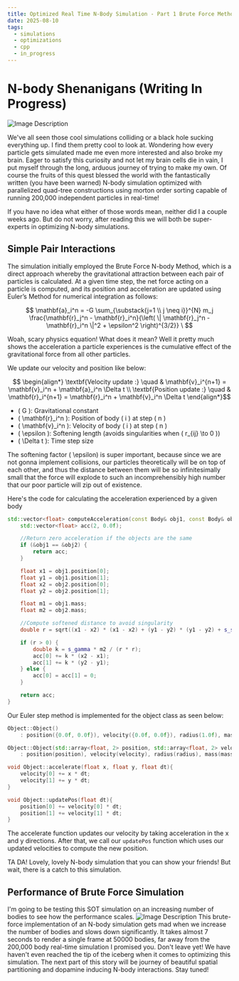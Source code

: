 ```yaml
---
title: Optimized Real Time N-Body Simulation - Part 1 Brute Force Method
date: 2025-08-10
tags:
  - simulations
  - optimizations
  - cpp
  - in_progress
---
```

# N-body Shenanigans (Writing In Progress)
![Image Description](/images/Pasted%20image%2020250704025301.png)

We've all seen those cool simulations colliding or a black hole sucking everything up. I find them pretty cool to look at. Wondering how every particle gets simulated made me even more interested and also broke my brain. Eager to satisfy this curiosity and not let my brain cells die in vain, I put myself through the long, arduous journey of trying to make my own. Of course the fruits of this quest blessed the world with the fantastically written (you have been warned) N-body simulation optimized with parallelized quad-tree constructions using morton order sorting capable of running 200,000 independent particles in real-time!

If you have no idea what either of those words mean, neither did I a couple weeks ago. But do not worry, after reading this we will both be super-experts in optimizing N-body simulations.

## Simple Pair Interactions

The simulation initially employed the Brute Force N-body Method, which is a direct approach whereby the gravitational attraction between each pair of particles is calculated. At a given time step, the net force acting on a particle is computed, and its position and acceleration are updated using Euler’s Method for numerical integration as follows:  

$$
\mathbf{a}_i^n = -G \sum_{\substack{j=1 \\ j \neq i}}^{N} m_j \frac{\mathbf{r}_j^n - \mathbf{r}_i^n}{\left( \| \mathbf{r}_j^n - \mathbf{r}_i^n \|^2 + \epsilon^2 \right)^{3/2}}
\
$$

Woah, scary physics equation! What does it mean? Well it pretty much shows the acceleration a particle experiences is the cumulative effect of the gravitational force from all other particles.

We update our velocity and position like below:

$$
\begin{align*}
\textbf{Velocity update :} \quad & \mathbf{v}_i^{n+1} = \mathbf{v}_i^n + \mathbf{a}_i^n \Delta t \\
\textbf{Position update :} \quad & \mathbf{r}_i^{n+1} = \mathbf{r}_i^n + \mathbf{v}_i^n \Delta t
\end{align*}$$

- \( G \): Gravitational constant  
- \( \mathbf{r}_i^n \): Position of body \( i \) at step \( n \)  
- \( \mathbf{v}_i^n \): Velocity of body \( i \) at step \( n \)  
- \( \epsilon \): Softening length (avoids singularities when \( r_{ij} \to 0 \))  
- \( \Delta t \): Time step size  

The softening factor \( \epsilon\) is super important, because since we are not gonna implement collisions, our particles theoretically will be on top of each other, and thus the distance between them will be so infinitesimally small that the force will explode to such an incomprehensibly high number that our poor particle will zip out of existence.

Here's the code for calculating the acceleration experienced by a given body

```cpp
std::vector<float> computeAcceleration(const Body& obj1, const Body& obj2, float s_gamma, float s_soft) {
    std::vector<float> acc(2, 0.0f);

    //Return zero acceleration if the objects are the same
    if (&obj1 == &obj2) {
        return acc;
    }

    float x1 = obj1.position[0];
    float y1 = obj1.position[1];
    float x2 = obj2.position[0];
    float y2 = obj2.position[1];

    float m1 = obj1.mass;
    float m2 = obj2.mass;

    //Compute softened distance to avoid singularity
    double r = sqrt((x1 - x2) * (x1 - x2) + (y1 - y2) * (y1 - y2) + s_soft);

    if (r > 0) {
        double k = s_gamma * m2 / (r * r);
        acc[0] += k * (x2 - x1);
        acc[1] += k * (y2 - y1);
    } else {
        acc[0] = acc[1] = 0;
    }

    return acc;
}
```

Our Euler step method is implemented for the object class as seen below:
```cpp
Object::Object()
    : position({0.0f, 0.0f}), velocity({0.0f, 0.0f}), radius(1.0f), mass(1.0f){}

Object::Object(std::array<float, 2> position, std::array<float, 2> velocity, float radius, float mass)
    : position(position), velocity(velocity), radius(radius), mass(mass){}

void Object::accelerate(float x, float y, float dt){
    velocity[0] += x * dt;
    velocity[1] += y * dt;
}

void Object::updatePos(float dt){
    position[0] += velocity[0] * dt;
    position[1] += velocity[1] * dt;
}
```
The accelerate function updates our velocity by taking acceleration in the x and y directions. After that, we call our `updatePos` function which uses our updated velocities to compute the new position. 

TA DA! Lovely,  lovely N-body simulation that you can show your friends! But wait, there is a catch to this simulation.
## Performance of Brute Force Simulation
I'm going to be testing this SOT simulation on an increasing number of bodies to see how the performance scales.
![Image Description](/images/Graph%20of%20Brute%20Force%20Performance.png)
This brute-force implementation of an N-body simulation gets mad when we increase the number of bodies and slows down significantly. It takes almost 7 seconds to render a single frame at 50000 bodies, far away from the 200,000 body real-time simulation I promised you. Don't leave yet! We have haven't even reached the tip of the iceberg when it comes to optimizing this simulation. The next part of this story will be journey of beautiful spatial partitioning and dopamine inducing N-body interactions. Stay tuned!